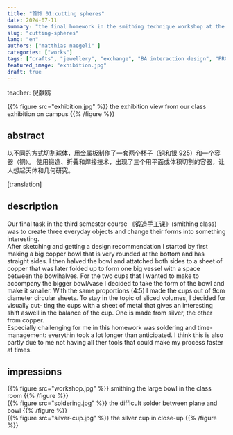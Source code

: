 ```yaml
---
title: "首饰 01:cutting spheres"
date: 2024-07-11
summary: "the final homework in the smithing technique workshop at the Jewellery Design Department of China Academy of Art, Hangzhou, PRC"
slug: "cutting-spheres"
lang: "en"
authors: ["matthias naegeli" ]
categories: ["works"]
tags: ["crafts", "jewellery", "exchange", "BA interaction design", "PRC" ]
featured_image: "exhibition.jpg"
draft: true
---
```


teacher:  倪献鸥

{{% figure src="exhibition.jpg" %}} the exhibition view from our class exhibition on campus {{% /figure %}}  

## abstract  
以不同的方式切割球体，用金属板制作了一套两个杯子（铜和银 925）和一个容器（铜）。
使用锻造、折叠和焊接技术，出现了三个用平面或体积切割的容器，让人想起天体和几何研究。  
  
[translation]

## description  
Our final task in the third semester course 《锻造手工课》(smithing class) was to create three everyday objects and change their forms into something interesting.  
After sketching and getting a design recommendation I started by first making a big copper bowl that is very rounded at the bottom and has straight sides. I then halved the bowl and attatched both sides to a sheet of copper that was later folded up to form one big vessel with a space between the bowlhalves.
For the two cups that I wanted to make to accompany the bigger bowl/vase I decided to take the form of the bowl and make it smaller. With the same proportions (4:5) I made the cups out of 9cm diameter circular sheets. To stay in the topic of sliced volumes, I decided for visually cut- ting the cups with a sheet of metal that gives an interesting shift aswell in the balance of the cup. One is made from silver, the other from copper.  
Especially challenging for me in this homework was soldering and time-management: everythin took a lot longer than anticipated. I think this is also partly due to me not having all ther tools that could make my process faster at times.  
  


## impressions  
{{% figure src="workshop.jpg" %}} smithing the large bowl in the class room {{% /figure %}}  
{{% figure src="soldering.jpg" %}} the difficult solder between plane and bowl {{% /figure %}}  
{{% figure src="silver-cup.jpg" %}} the silver cup in close-up {{% /figure %}}   
 

